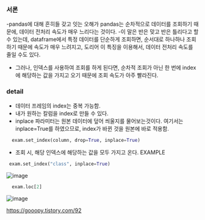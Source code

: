 ### 서론
-pandas에 대해 흔히들 갖고 잇는 오해가 pandas는 순차적으로 데이터를 조회하기 때문에, 데이터 전처리 속도가 매우 느리다는 것이다.
-이 말은 반은 맞고 반은 틀리다고 할 수 있는데, dataframe에서 특정 데이터를 단순하게 조회하면, 순서대로 하나하나 조회하기 때문에 속도가 매우 느려지고, 도리어 이 특징을 이용해서, 데이터 전처리 속도를 줄일 수도 있다.

- 그러나, 인덱스를 사용하여 조회를 하게 된다면, 순차적 조회가 아닌 한 번에 index에 해당하는 값을 가지고 오기 때문에 조회 속도가 아주 빨라진다.

### detail
- 데이터 프레임의 index는 중복 가능함.
- 내가 원하는 칼럼을 index로 만들 수 있다.
- inplace 파라미터는 원본 데이터에 덮어 씌울지를 물어보는것이다. 여기서는 inplace=True를 하였으므로, index가 바뀐 것을 원본에 바로 적용함.

```python
  exam.set_index(column, drop=True, inplace=True)
```

- 조회 시, 해당 인덱스에 해당하는 값을 모두 가지고 온다.
EXAMPLE
```python
 exam.set_index("class", inplace=True)
```
![image](https://user-images.githubusercontent.com/15938354/228199098-119e4703-e49c-4a78-ab3f-0a449cdc018c.png)



```python
  exam.loc[2]
```

![image](https://user-images.githubusercontent.com/15938354/228198842-0de0cd9e-33e7-43d8-b430-07fab794dae0.png)


https://gooopy.tistory.com/92
